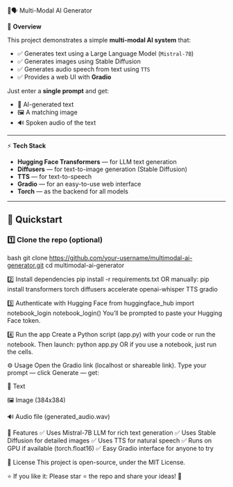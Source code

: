🎨🗣️ Multi-Modal AI Generator

📌 **Overview**

This project demonstrates a simple **multi-modal AI system** that:
- ✅ Generates text using a Large Language Model (`Mistral-7B`)
- ✅ Generates images using Stable Diffusion
- ✅ Generates audio speech from text using `TTS`
- ✅ Provides a web UI with **Gradio**

Just enter a **single prompt** and get:
- 📜 AI-generated text
- 🖼️ A matching image
- 🔊 Spoken audio of the text

---

⚡ **Tech Stack**

- **Hugging Face Transformers** — for LLM text generation  
- **Diffusers** — for text-to-image generation (Stable Diffusion)  
- **TTS** — for text-to-speech  
- **Gradio** — for an easy-to-use web interface  
- **Torch** — as the backend for all models

---

## 🚀 **Quickstart**

### 1️⃣ **Clone the repo (optional)**

bash
git clone https://github.com/your-username/multimodal-ai-generator.git
cd multimodal-ai-generator

2️⃣ Install dependencies
pip install -r requirements.txt
OR manually:
pip install transformers torch diffusers accelerate openai-whisper TTS gradio

3️⃣ Authenticate with Hugging Face
from huggingface_hub import notebook_login
notebook_login()
You’ll be prompted to paste your Hugging Face token.

4️⃣ Run the app
Create a Python script (app.py) with your code or run the notebook. Then launch:
python app.py
OR if you use a notebook, just run the cells.

⚙️ Usage
Open the Gradio link (localhost or shareable link).
Type your prompt — click Generate — get:

📜 Text

🖼️ Image (384x384)

🔊 Audio file (generated_audio.wav)

🎯 Features
✅ Uses Mistral-7B LLM for rich text generation
✅ Uses Stable Diffusion for detailed images
✅ Uses TTS for natural speech
✅ Runs on GPU if available (torch.float16)
✅ Easy Gradio interface for anyone to try

📝 License
This project is open-source, under the MIT License.

⭐ If you like it:
Please star ⭐ the repo and share your ideas! 🚀

